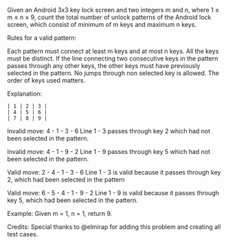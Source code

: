 Given an Android 3x3 key lock screen and two integers m and n, where 1 ≤ m ≤ n ≤ 9, count the total number of unlock patterns of the Android lock screen, which consist of minimum of m keys and maximum n keys.

Rules for a valid pattern:

Each pattern must connect at least m keys and at most n keys.
All the keys must be distinct.
If the line connecting two consecutive keys in the pattern passes through any other keys, the other keys must have previously selected in the pattern. No jumps through non selected key is allowed.
The order of keys used matters.
 

Explanation:

```
| 1 | 2 | 3 |
| 4 | 5 | 6 |
| 7 | 8 | 9 |
 ``` 

Invalid move: 4 - 1 - 3 - 6 
Line 1 - 3 passes through key 2 which had not been selected in the pattern.

Invalid move: 4 - 1 - 9 - 2
Line 1 - 9 passes through key 5 which had not been selected in the pattern.

Valid move: 2 - 4 - 1 - 3 - 6
Line 1 - 3 is valid because it passes through key 2, which had been selected in the pattern

Valid move: 6 - 5 - 4 - 1 - 9 - 2
Line 1 - 9 is valid because it passes through key 5, which had been selected in the pattern.

Example:
Given m = 1, n = 1, return 9.

Credits:
Special thanks to @elmirap for adding this problem and creating all test cases.